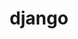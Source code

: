 ---
title: django
menu:
  sidebar:
    name: django
    identifier: django
    parent: framework
    weight: 20
---